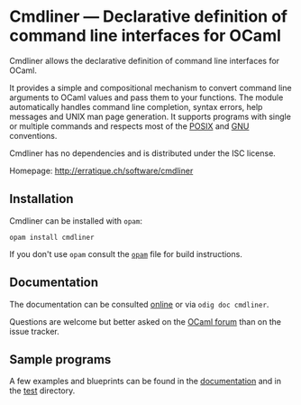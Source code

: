 Cmdliner — Declarative definition of command line interfaces for OCaml
======================================================================

Cmdliner allows the declarative definition of command line interfaces
for OCaml.

It provides a simple and compositional mechanism to convert command
line arguments to OCaml values and pass them to your functions. The
module automatically handles command line completion, syntax errors,
help messages and UNIX man page generation. It supports programs with
single or multiple commands and respects most of the [POSIX] and [GNU]
conventions.

Cmdliner has no dependencies and is distributed under the ISC license.

Homepage: <http://erratique.ch/software/cmdliner>

[POSIX]: http://pubs.opengroup.org/onlinepubs/009695399/basedefs/xbd_chap12.html
[GNU]: http://www.gnu.org/software/libc/manual/html_node/Argument-Syntax.html

## Installation

Cmdliner can be installed with `opam`:

    opam install cmdliner

If you don't use `opam` consult the [`opam`](opam) file for build
instructions.

## Documentation

The documentation can be consulted [online] or via `odig doc cmdliner`.

Questions are welcome but better asked on the [OCaml forum] than on the
issue tracker.

[online]: http://erratique.ch/software/cmdliner/doc/
[OCaml forum]: https://discuss.ocaml.org/

## Sample programs

A few examples and blueprints can be found in the
[documentation][online] and in the [test](test/) directory.
